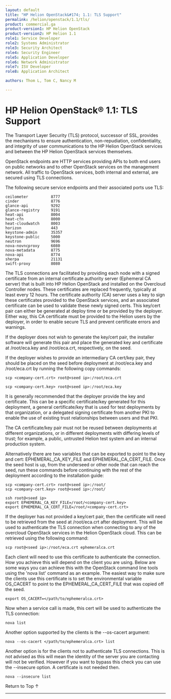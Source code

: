 ```yaml
---
layout: default
title: "HP Helion OpenStack&#174; 1.1: TLS Support"
permalink: /helion/openstack/1.1/tls/
product: commercial.ga
product-version1: HP Helion OpenStack
product-version2: HP Helion 1.1
role1: Service Developer
role2: Systems Administrator
role3: Security Architect
role4: Security Engineer
role5: Application Developer
role6: Network Administrator
role7: ISV Developer
role8: Application Architect

authors: Thom L, Tom C, Nancy M  

---
```

<!--PUBLISHED-->

<script>

function PageRefresh {
onLoad="window.refresh"
}

PageRefresh();

</script>

<!--
<p style="font-size: small;"> <a href="/helion/openstack/1.1/services/overview/">&#9664; PREV</a> | <a href="/helion/openstack/1.1/">&#9650; UP</a> | <a href="/helion/openstack/1.1/install/overview/">NEXT &#9654;</a> </p>
-->
<!-- IMPORTANT!!! The HW support Matrix should be approved by:
* Gavin Brebner for Helion QA support
* Lynne Christofanelli  for HW Support qualified with hLinux
* Marty Duey for third party HW support (IHV Support)
-->

# HP Helion OpenStack&#174; 1.1: TLS Support

The Transport Layer Security (TLS) protocol, successor of SSL, provides the mechanisms to ensure authentication, non-repudiation, confidentiality, and integrity of user communications to the HP Helion OpenStack services and between the HP Helion OpenStack services themselves.

OpenStack endpoints are HTTP services providing APIs to both end users on public networks and to other OpenStack services on the management network. All traffic to OpenStack services, both internal and external, are secured using  TLS connections.

The following secure service endpoints and their associated ports use TLS:

	ceilometer			8777
	cinder				8776
	glance-api			9292
	glance-registry		9191
	heat-api			8004
	heat-cfn			8000
	heat-cloudwatch		8003
	horizon				443
	keystone-admin		35357
	keystone-public		5000
	neutron				9696
	nova-novncproxy		6080
	nova-metadata		8775
	nova-api			8774
	sherpa				21131
	swift-proxy			8080

The TLS connections are facilitated by providing each node with a signed certificate from an internal certificate authority server (Ephemeral CA server) that is built into HP Helion OpenStack and installed on the Overcloud Controller nodes. These certificates are replaced frequently, typically at least every 12 hours. The certificate authority (CA) server uses a key to sign these certificates provided to the OpenStack services, and an associated certificate can be used to validate these newly signed certs. This key/cert pair can either be generated at deploy time or be provided by the deployer.  Either way, this CA certificate must be provided to the Helion users by the deployer, in order to enable secure TLS and prevent certificate errors and warnings.

If the deployer does not wish to generate the key/cert pair, the installer software will generate this pair and place the generated key and certificate at /root/eca.key and /root/eca.crt, respectively, on the seed.

If the deployer wishes to provide an intermediary CA cert/key pair, they should be placed on the seed before deployment at /root/eca.key and /root/eca.crt by running the following copy commands:

	scp <company-cert.crt> root@<seed ip>:/root/eca.crt

	scp <company-cert.key> root@<seed ip>:/root/eca.key

It is generally recommended that the deployer provide the key and certificate. This can be a specific certificate/key generated for this deployment, a general certificate/key that is used for test deployments by that organization, or a delegated signing certificate from another PKI to enable the use of existing trust relationships between users and that PKI.

The CA certificate/key pair must not be reused between deployments at different organizations, or in different deployments with differing levels of trust; for example, a public, untrusted Helion test system and an internal production system. 


Alternatively there are two variables that can be exported to point to the key and cert: EPHEMERAL&#095;CA&#095;KEY&#095;FILE and EPHEMERAL&#095;CA&#095;CERT&#095;FILE.
Once the seed host is up, from the underseed or other node that can reach the seed, run these commands before continuing with the rest of the deployment according to the installation guide:


	scp <company-cert.crt> root@<seed ip>:/root/
	scp <company-cert.key> root@<seed ip>:/root/

	ssh root@<seed ip>
	export EPHEMERAL_CA_KEY_FILE=/root/<company-cert.key>
	export EPHEMERAL_CA_CERT_FILE=/root/<company-cert.crt>


If the deployer has not provided a key/cert pair, then the certificate will need to be retrieved from the seed at /root/eca.crt after deployment. This will be used to authenticate the TLS connection when connecting to any of the overcloud OpenStack services in the Helion OpenStack cloud. This can be retrieved using the following command:

	scp root@<seed ip>:/root/eca.crt ephemeralca.crt

Each client will need to use this certificate to authenticate the connection. How you achieve this will depend on the client you are using. Below are some ways you can achieve this with the OpenStack command line tools using the 'nova list' command as an example. The easiest way to make sure the clients use this certificate is to set the environmental variable OS&#095;CACERT to point to the EPHEMERAL&#095;CA&#095;CERT&#095;FILE that was copied off the seed.

	export OS_CACERT=</path/to/ephemeralca.crt>

Now when a service call is made, this cert will be used to authenticate the TLS connection:

	nova list

Another option supported by the clients is the --os-cacert argument:

	nova --os-cacert </path/to/ephemeralca.crt> list

Another option is for the clients not to authenticate TLS connections. This is not advised as this will mean the identity of the server you are contacting will not be verified. However if you want to bypass this check you can use the --insecure option. A certificate is not needed then.

	nova --insecure list

<a href="#top" style="padding:14px 0px 14px 0px; text-decoration: none;"> Return to Top &#8593; </a>

----
<!-- Sources:
http://docs.openstack.org/security-guide/content/introduction-to-ssl-tls.html
http://docs.openstack.org/security-guide/content/tls-proxies-and-http-services.html-->

<!-- Tom Cammann, Thom Leggett- SMEs Nova -->
